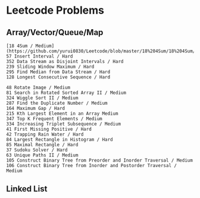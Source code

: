 # Leetcode Problems

## Array/Vector/Queue/Map

    [18 4Sum / Medium](https://github.com/yurui0830/Leetcode/blob/master/18%204Sum/18%204Sum/main.cpp)
    57 Insert Interval / Hard
    352 Data Stream as Disjoint Intervals / Hard
    239 Sliding Window Maximum / Hard
    295 Find Median from Data Stream / Hard
    128 Longest Consecutive Sequence / Hard
    
    48 Rotate Image / Medium
    81 Search in Rotated Sorted Array II / Medium
    324 Wiggle Sort II / Medium
    287 Find the Duplicate Number / Medium
    164 Maximum Gap / Hard
    215 Kth Largest Element in an Array Medium
    347 Top K Frequent Elements / Medium
    334 Increasing Triplet Subsequence / Medium
    41 First Missing Positive / Hard
    42 Trapping Rain Water / Hard
    84 Largest Rectangle in Histogram / Hard
    85 Maximal Rectangle / Hard
    37 Sudoku Solver / Hard
    63 Unique Paths II / Medium
    105 Construct Binary Tree from Preorder and Inorder Traversal / Medium
    106 Construct Binary Tree from Inorder and Postorder Traversal / Medium
    
    
## Linked List
